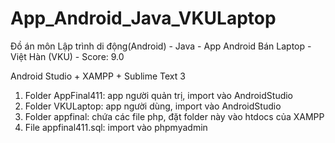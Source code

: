 # App_Android_Java_VKULaptop
Đồ án môn Lập trình di động(Android) - Java - App Android Bán Laptop - Việt Hàn (VKU) - Score: 9.0

Android Studio + XAMPP + Sublime Text 3

1. Folder AppFinal411: app người quản trị, import vào AndroidStudio
2. Folder VKULaptop: app người dùng, import vào AndroidStudio
3. Folder appfinal: chứa các file php, đặt folder này vào htdocs của XAMPP
4. File appfinal411.sql: import vào phpmyadmin
